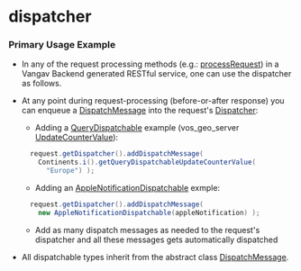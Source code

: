 # dispatcher

### Primary Usage Example

+ In any of the request processing methods (e.g.: [processRequest](https://github.com/vangav/vos_geo_server/blob/master/app/com/vangav/vos_geo_server/controllers/reverse_geo_code/HandlerReverseGeoCode.java#L96)) in a Vangav Backend generated RESTful service, one can use the dispatcher as follows.

+ At any point during request-processing (before-or-after response) you can enqueue a [DispatchMessage](https://github.com/vangav/vos_backend/blob/master/src/com/vangav/backend/dispatcher/DispatchMessage.java) into the request's [Dispatcher](https://github.com/vangav/vos_backend/blob/master/src/com/vangav/backend/play_framework/request/Request.java#L210):
  + Adding a [QueryDispatchable](https://github.com/vangav/vos_backend/blob/master/src/com/vangav/backend/cassandra/keyspaces/dispatch_message/QueryDispatchable.java) example (vos_geo_server [UpdateCounterValue](https://github.com/vangav/vos_geo_server/blob/master/app/com/vangav/vos_geo_server/cassandra_keyspaces/gs_top/Continents.java#L221)):
  ```java
    request.getDispatcher().addDispatchMessage(
      Continents.i().getQueryDispatchableUpdateCounterValue(
        "Europe") );
  ```
  + Adding an [AppleNotificationDispatchable](https://github.com/vangav/vos_backend/blob/master/src/com/vangav/backend/push_notifications/apple/dispatch_message/AppleNotificationDispatchable.java) exmple:
  ```java
    request.getDispatcher().addDispatchMessage(
      new AppleNotificationDispatchable(appleNotification) );
  ```
  + Add as many dispatch messages as needed to the request's dispatcher and all these messages gets automatically dispatched
  
+ All dispatchable types inherit from the abstract class [DispatchMessage](https://github.com/vangav/vos_backend/blob/master/src/com/vangav/backend/dispatcher/DispatchMessage.java#L82).

